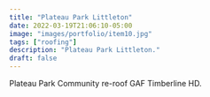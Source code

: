 ```yaml
---
title: "Plateau Park Littleton"
date: 2022-03-19T21:06:10-05:00
image: "images/portfolio/item10.jpg"
tags: ["roofing"]
description: "Plateau Park Littleton."
draft: false
---
```


Plateau Park Community re-roof GAF Timberline HD.

